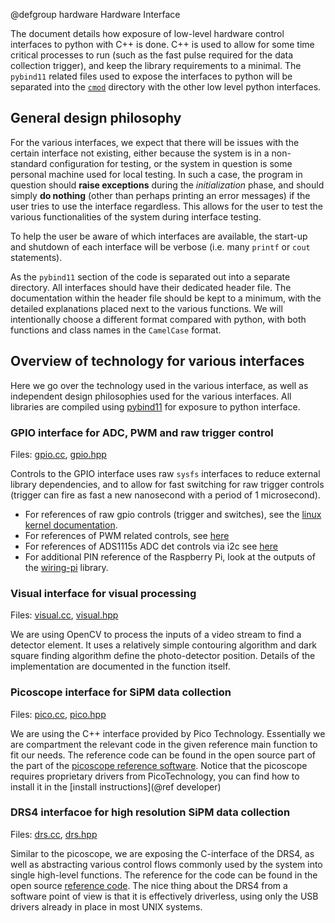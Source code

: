 @defgroup hardware Hardware Interface

The document details how exposure of low-level hardware control interfaces to
python with C++ is done. C++ is used to allow for some time critical processes to
run (such as the fast pulse required for the data collection trigger), and keep
the library requirements to a minimal. The `pybind11` related files used to
expose the interfaces to python will be separated into the [`cmod`](../cmod)
directory with the other low level python interfaces.

## General design philosophy

For the various interfaces, we expect that there will be issues with the certain
interface not existing, either because the system is in a non-standard
configuration for testing, or the system in question is some personal machine
used for local testing. In such a case, the program in question should **raise
exceptions** during the *initialization* phase, and should simply **do nothing**
(other than perhaps printing an error messages) if the user tries to use the
interface regardless. This allows for the user to test the various
functionalities of the system during interface testing.

To help the user be aware of which interfaces are available, the start-up and
shutdown of each interface will be verbose (i.e. many `printf` or `cout`
statements).

As the `pybind11` section of the code is separated out into a separate directory.
All interfaces should have their dedicated header file. The documentation within
the header file should be kept to a minimum, with the detailed explanations
placed next to the various functions. We will intentionally choose a different
format compared with python, with both functions and class names in the
`CamelCase` format.

## Overview of technology for various interfaces

Here we go over the technology used in the various interface, as well as
independent design philosophies used for the various interfaces. All libraries
are compiled using [pybind11][pybind11] for exposure to python interface.

### GPIO interface for ADC, PWM and raw trigger control

Files: [gpio.cc](gpio.cc), [gpio.hpp](gpio.hpp)

Controls to the GPIO interface uses raw `sysfs` interfaces to reduce external
library dependencies, and to allow for fast switching for raw trigger controls
(trigger can fire as fast a new nanosecond with a period of 1 microsecond).

- For references of raw gpio controls (trigger and switches), see the [linux
  kernel documentation][gpio-elinux].
- For references of PWM related controls, see [here][pwm]
- For references of ADS1115s ADC det controls via i2c see [here][ads1115]
- For additional PIN reference of the Raspberry Pi, look at the outputs of the
  [wiring-pi][wiringpi] library.

### Visual interface for visual processing

Files: [visual.cc](visual.cc), [visual.hpp](visual.hpp)

We are using OpenCV to process the inputs of a video stream to find a detector
element. It uses a relatively simple contouring algorithm and dark square finding
algorithm define the photo-detector position. Details of the implementation are
documented in the function itself.

### Picoscope interface for SiPM data collection

Files: [pico.cc](pico.cc), [pico.hpp](pico.hpp)

We are using the C++ interface provided by Pico Technology. Essentially we are
compartment the relevant code in the given reference main function to fit our
needs. The reference code can be found in the open source part of the part of the
[picoscope reference software][picoscope]. Notice that the picoscope requires
proprietary drivers from PicoTechnology, you can find how to install it in the
[install instructions](@ref developer)

### DRS4 interfacoe for high resolution SiPM data collection

Files: [drs.cc](drs.cc), [drs.hpp](drs.hpp)

Similar to the picoscope, we are exposing the C-interface of the DRS4, as well as
abstracting various control flows commonly used by the system into single
high-level functions. The reference for the code can be found in the open source
[reference code][drs4_ref]. The nice thing about the DRS4 from a software point
of view is that it is effectively driverless, using only the USB drivers already
in place in most UNIX systems.

[gcode]: https://marlinfw.org/meta/gcode/
[pybind11]: https://pybind11.readthedocs.io/en/stable/
[gpio-elinux]: https://elinux.org/GPIO
[pwm]: https://jumpnowtek.com/rpi/Using-the-Raspberry-Pi-Hardware-PWM-timers.html
[ads1115]: http://www.bristolwatch.com/rpi/ads1115.html
[wiringpi]: http://wiringpi.com/
[picoscope]: https://github.com/picotech/picosdk-c-examples
[drs4_ref]: https://www.psi.ch/en/drs/software-download